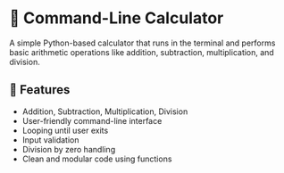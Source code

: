 # 🧮 Command-Line Calculator

A simple Python-based calculator that runs in the terminal and performs basic arithmetic operations like addition, subtraction, multiplication, and division.

## 🚀 Features

- Addition, Subtraction, Multiplication, Division
- User-friendly command-line interface
- Looping until user exits
- Input validation
- Division by zero handling
- Clean and modular code using functions

